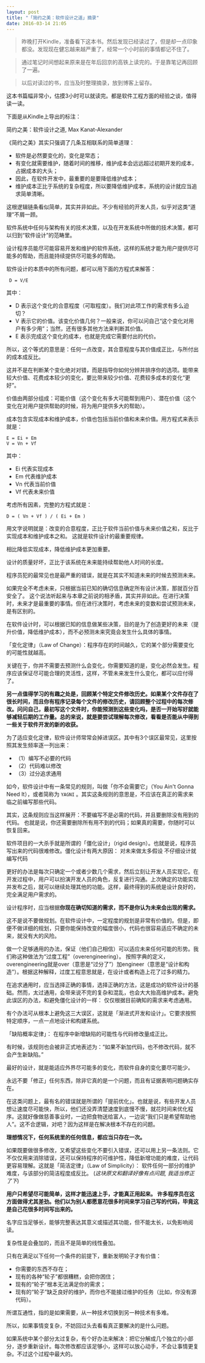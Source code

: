```yaml
---
layout: post
title: "「简约之美：软件设计之道」摘录"
date: 2016-03-14 21:05
---
```


> 昨晚打开Kindle，准备看下这本书。然后发现已经读过了，但是却一点印象都没。发现现在健忘越来越严重了，经常一个小时前的事情都记不住了。

> 通过笔记时间想起来原来是在年后回京的高铁上读完的。于是靠笔记再回顾了一遍。

> 以后对读过的书，应当及时整理摘录，放到博客上留存。

这本书篇幅非常小，估摸3小时可以就读完。都是软件工程方面的经验之谈，值得读一读。

下面是从Kindle上导出的标注：


简约之美：软件设计之道, Max Kanat-Alexander

《简约之美》其实只强调了几条互相联系的简单道理：

* 软件是必然要变化的，变化是常态；
* 有变化就需要维护，随着时间的推移，维护成本会远远超过初期开发的成本，占据成本的大头；
* 因此，在软件开发中，最重要的是要降低维护成本；
* 维护成本正比于系统的复杂程度，所以要降低维护成本，系统的设计就应当追求简单清晰。

这根逻辑链条看似简单，其实并非如此。不少有经验的开发人员，似乎对这类“道理”不屑一顾。

软件系统中任何与架构有关的技术决策，以及在开发系统中所做的技术决策，都可以归到“软件设计”的范畴里。

设计程序员能尽可能容易开发和维护的软件系统，这样的系统才能为用户提供尽可能多的帮助，而且能持续提供尽可能多的帮助。

软件设计的本质中的所有问题，都可以用下面的方程式来解答：

	 D = V/E

其中：

* D 表示这个变化的合意程度（可取程度）。我们对此项工作的需求有多么迫切？
* V 表示它的价值。该变化价值几何？一般来说，你可以问自己“这个变化对用户有多少用”；当然，还有很多其他方法来判断其价值。
* E 表示完成这个变化的成本，也就是完成它需要付出的代价。

所以，这个等式的意思是：任何一点改变，其合意程度与其价值成正比，与所付出的成本成反比。

这并不是在判断某个变化绝对对错，而是指导你如何分辨并排序你的选项。能带来较大价值、花费成本较少的变化，要比带来较少价值、花费较多成本的变化“更好”。

价值由两部分组成：可能价值（这个变化有多大可能帮到用户）、潜在价值（这个变化在对用户提供帮助的时候，将为用户提供多大的帮助）。

成本包含实现成本和维护成本，价值也包括当前价值和未来价值。用方程式来表示就是：

	E = Ei + Em
	V = Vn + Vf

其中：

* Ei 代表实现成本
* Em 代表维护成本
* Vn 代表当前价值
* Vf 代表未来价值

考虑所有因素，完整的方程式就是：

	D = ( Vn + Vf ) / ( Ei + Em )

用文字说明就是：改变的合意程度，正比于软件当前价值与未来价值之和，反比于实现成本和维护成本之和。 这就是软件设计的最重要规律。

相比降低实现成本，降低维护成本更加重要。

设计的质量好坏，正比于该系统在未来能持续帮助他人时间的长度。

程序员犯的最常见也是最严重的错误，就是在其实不知道未来的时候去预测未来。

如果完全不考虑未来，只根据当前已知的确切信息确定所有设计决策，那就百分百安全了。 这个说法听起来与本章之前说的相矛盾，其实并非如此。在进行决策时，未来才是最重要的事情。但在进行决策时，考虑未来的变数和尝试预测未来，是有区别的。

在软件设计时，可以根据已知的信息做某些决策，目的是为了创造更好的未来（提升价值，降低维护成本），而不必预测未来究竟会发生什么具体的事情。

「变化定律」（Law of Change）：程序存在的时间越久，它的某个部分需要变化的可能性就越高。

关键在于，你并不需要去预测什么会变化，你需要知道的是，变化必然会发生。程序应该保证尽可能合理的灵活性，这样，不管未来发生什么变化，都可以应付得了。

**另一点值得学习的有趣之处是，回顾某个特定文件修改历史。如果某个文件存在了很长时间，而且你有程序记录每个文件的修改历史，请回顾整个过程中的每次修改。问问自己，最初写这个文件时，你能预测到这些变化吗，是否一开始写好就能够减轻后期的工作量。总的来说，就是要尝试理解每次修改，看看是否能从中得到一些关于软件开发的新的收获。**

为了适应变化定律，软件设计师常常会掉进误区。其中有3个误区最常见，这里按照其发生频率逐一列出来：

* （1）编写不必要的代码
* （2）代码难以修改
* （3）过分追求通用

如今，软件设计中有一条常见的规则，叫做「你不会需要它」（You Ain't Gonna Need It），或者简称为 `YAGNI` 。其实这条规则的意思是，不应该在真正的需求来临之前编写那些代码。

其实，这条规则应当这样展开：不要编写不是必需的代码，并且要删除没有用到的代码。 也就是说，你还需要删除所有用不到的代码；如果真的需要，你随时可以恢复回来。

软件项目的一大杀手就是所谓的「僵化设计」（rigid design）。也就是说，程序员写出来的代码很难修改。僵化设计有两大原因： 对未来做太多假设 不仔细设计就编写代码

更好的办法是每次只确定一个或者少数几个需求，然后立刻让开发人员实现它。在开发过程中，用户可以扮演开发人员的角色，反复进行沟通。上次确定的功能实现并发布之后，就可以继续处理其他的功能。这样，最终得到的系统是设计良好的，完全满足用户需求的。

设计程序时，应当根据**你现在确切知道的需求，而不是你认为未来会出现的需求。**

这不是说不要做规划。在软件设计中，一定程度的规划是非常有价值的。但是，即便不做详细的规划，只要你能保持改变的幅度很小，代码也很容易适应不确定的未来，就没有大的风险。

做一个足够通用的办法，保证（他们自己相信）可以适应未来任何可能的形势。我们称这种做法为“过度工程”（overengineering）。 按照字典的定义，overengineering就是over（意思是“过分了”）加engineer（意思是“设计和构造”）。根据这种解释，过度工程意思就是，在设计或者构造上花了过多的精力。

在追求通用时，应当选择正确的事情，选择正确的方法，这是成功的软件设计的基础。然而，太过通用，会带来说不完的复杂和混乱，也会大大抬高维护成本。避免此误区的办法，和避免僵化设计的一样： 仅仅根据目前确知的需求来考虑通用。

有个办法可从根本上避免这三大误区，这就是「渐进式开发和设计」。它要求按照特定顺序，一点一点地设计和构建系统。

「缺陷概率定律」： 在程序中新增缺陷的可能性与代码修改量成正比。

有时候，该规则也会被非正式地表述为：“如果不新加代码，也不修改代码，就不会产生新缺陷。”

最好的设计，就是能适应外界尽可能多的变化，而软件自身的变化要尽可能少。

永远不要「修正」任何东西，除非它真的是一个问题，而且有证据表明问题确实存在。

在这类问题上，最有名的错误就是所谓的「提前优化」。也就是说，有些开发人员想让速度尽可能快，所以，他们还没弄清楚速度到底慢不慢，就花时间来优化程序。这就好像做慈善事业时，一边把食物送给富人，一边说“我们只是希望帮助他人”。这不合逻辑，对吧？因为这样是在解决根本不存在的问题。

**理想情况下，任何系统里的任何信息，都应当只存在一次。**

如果既要做很多修改，又希望这些变化不要引入错误，还可以用上另一条法则。它不仅仅用来消除错误，还可以保持程序的可维护性，降低新增功能的难度，让代码更容易理解。这就是「简洁定律」（Law of Simplicity）： 软件任何一部分的维护难度，与该部分的简洁程度成反比。 (*这块原文和翻译好像有点问题, 我适当修正了下*)

**用户只希望尽可能简单，这样才能迅速上手，才能真正用起来。 许多程序员在这方面做得尤其差劲。他们以为别人都愿意花很多时间来学习自己写的代码，毕竟这是自己花很多时间写出来的。**

名字应当足够长，能够完整表达其意义或描述其功能，但不能太长，以免影响阅读。

复杂性是会叠加的，而且不是简单的线性叠加。

只有在满足以下任何一个条件的前提下，重新发明轮子才有价值：

* 你需要的东西不存在；
* 现有的各种“轮子”都很糟糕，会把你困住；
* 现有的“轮子”根本无法满足你的需求；
* 现有的“轮子”缺乏良好的维护，而你也不能接过维护的任务（比如，你没有源代码）。

所谓互通性，指的是如果需要，从一种技术切换到另一种技术有多难。

所以，如果事情变复杂，不妨回过头去看看真正要解决的是什么问题。

如果系统中某个部分太过复杂，有个好办法来解决：把它分解成几个独立的小部分，逐步重新设计。每次修改都应该足够小，这样可以放心动手，不会让事情更复杂。不过这个过程中最大的。
